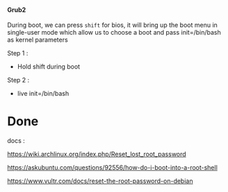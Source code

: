 #### Grub2

During boot, we can press `shift` for bios, it will bring up the boot menu in
single-user mode which allow us to choose a boot and pass init=/bin/bash as
kernel parameters


Step 1 :
- Hold shift during boot

Step 2 :
- live init=/bin/bash


# Done



docs :

https://wiki.archlinux.org/index.php/Reset_lost_root_password

https://askubuntu.com/questions/92556/how-do-i-boot-into-a-root-shell

https://www.vultr.com/docs/reset-the-root-password-on-debian
